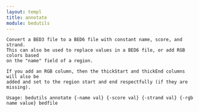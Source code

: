 ```yaml
---
layout: templ
title: annotate
module: bedutils
---
```

    
    Convert a BED3 file to a BED6 file with constant name, score, and strand.
    This can also be used to replace values in a BED6 file, or add RGB colors based 
    on the "name" field of a region.
    
    If you add an RGB column, then the thickStart and thickEnd columns will also be
    added and set to the region start and end respectfully (if they are missing).
    
    Usage: bedutils annotate {-name val} {-score val} {-strand val} {-rgb name value} bedfile
    
    
    
